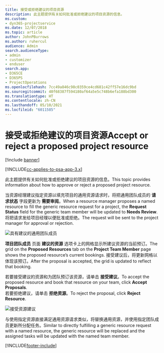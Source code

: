 ```yaml
---
title: 接受或拒绝建议的项目资源
description: 此主题提供有关如何批准或拒绝建议的项目资源的信息。
ms.custom:
- dyn365-projectservice
ms.date: 12/07/2018
ms.topic: article
author: JohnPBurrows
ms.author: ruhercul
audience: Admin
search.audienceType:
- admin
- customizer
- enduser
search.app:
- D365CE
- D365PS
- ProjectOperations
ms.openlocfilehash: 7cc49a846c98c0359ce4cd681c42ff57e16dc9bd
ms.sourcegitcommit: 40f68387f594180af64a5e5c748b6efa188bd300
ms.translationtype: HT
ms.contentlocale: zh-CN
ms.lasthandoff: 05/10/2021
ms.locfileid: "6011585"
---
```

# <a name="accept-or-reject-a-proposed-project-resource"></a><span data-ttu-id="d6331-103">接受或拒绝建议的项目资源</span><span class="sxs-lookup"><span data-stu-id="d6331-103">Accept or reject a proposed project resource</span></span>

[!include [banner](../includes/psa-now-project-operations.md)]

[!INCLUDE[cc-applies-to-psa-app-3.x](../includes/cc-applies-to-psa-app-3x.md)]

<span data-ttu-id="d6331-104">此主题提供有关如何批准或拒绝建议的项目资源的信息。</span><span class="sxs-lookup"><span data-stu-id="d6331-104">This topic provides information about how to approve or reject a proposed project resource.</span></span>

<span data-ttu-id="d6331-105">当资源经理建议指定资源以填充项目的通用资源请求时，将把通用团队成员的 **请求状态** 字段更新为 **需要审阅**。</span><span class="sxs-lookup"><span data-stu-id="d6331-105">When a resource manager proposes a named resource to fill the generic resource request for a project, the **Request Status** field for the generic team member will be updated to **Needs Review**.</span></span> <span data-ttu-id="d6331-106">将把请求发给项目经理以便批准或拒绝。</span><span class="sxs-lookup"><span data-stu-id="d6331-106">The request will be sent to the project manager for approval or rejection.</span></span>

![具有建议的通用团队成员](media/RM-how-to-19.png)

<span data-ttu-id="d6331-108">**项目团队成员** 页面 **建议的资源** 选项卡上的网格显示所建议资源的当前预订。</span><span class="sxs-lookup"><span data-stu-id="d6331-108">The grid on the **Proposed Resources** tab on the **Project Team Member** page shows the proposed resource’s current bookings.</span></span> <span data-ttu-id="d6331-109">接受建议后，将更新网格以体现该预订。</span><span class="sxs-lookup"><span data-stu-id="d6331-109">After the proposal is accepted, the grid is updated to reflect that booking.</span></span> 

<span data-ttu-id="d6331-110">若要接受建议的资源和为团队预订该资源，请单击 **接受建议**。</span><span class="sxs-lookup"><span data-stu-id="d6331-110">To accept the proposed resource and book that resource on your team, click **Accept Proposals**.</span></span>  
<span data-ttu-id="d6331-111">若要拒绝建议，请单击 **拒绝资源**。</span><span class="sxs-lookup"><span data-stu-id="d6331-111">To reject the proposal, click **Reject Resource**.</span></span>

![接受资源建议](media/RM-how-to-20.png) 

<span data-ttu-id="d6331-113">与使用指定资源直接满足通用资源请求类似，将替换通用资源，并使用指定团队成员更新所分配任务。</span><span class="sxs-lookup"><span data-stu-id="d6331-113">Similar to directly fulfilling a generic resource request with a named resource, the generic resource will be replaced and the assigned tasks will be updated with the named team member.</span></span>


[!INCLUDE[footer-include](../includes/footer-banner.md)]